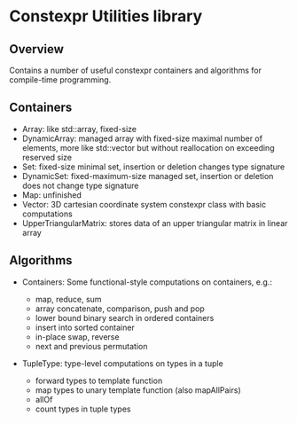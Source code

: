 # Constexpr Utilities library
## Overview

Contains a number of useful constexpr containers and algorithms for compile-time
programming.


## Containers

- Array: like std::array, fixed-size 
- DynamicArray: managed array with fixed-size maximal number of elements, more
  like std::vector but without reallocation on exceeding reserved size
- Set: fixed-size minimal set, insertion or deletion changes type signature
- DynamicSet: fixed-maximum-size managed set, insertion or deletion does not
  change type signature
- Map: unfinished
- Vector: 3D cartesian coordinate system constexpr class with basic
  computations
- UpperTriangularMatrix: stores data of an upper triangular matrix in linear
  array


## Algorithms

- Containers: Some functional-style computations on containers, e.g.:

  - map, reduce, sum 
  - array concatenate, comparison, push and pop
  - lower bound binary search in ordered containers
  - insert into sorted container
  - in-place swap, reverse
  - next and previous permutation

- TupleType: type-level computations on types in a tuple

  - forward types to template function
  - map types to unary template function (also mapAllPairs)
  - allOf
  - count types in tuple types

